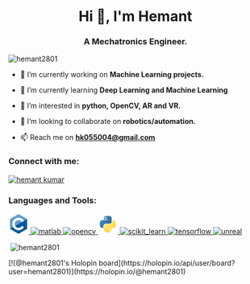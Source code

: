 <h1 align="center">Hi 👋, I'm Hemant</h1>
<h3 align="center">A Mechatronics Engineer.</h3>

<p align="left"> <img src="https://komarev.com/ghpvc/?username=hemant2801&label=Profile%20views&color=0e75b6&style=flat" alt="hemant2801" /> </p>

- 🔭 I’m currently working on **Machine Learning projects.**

- 🌱 I’m currently learning **Deep Learning and Machine Learning**

- 👯 I’m interested in **python, OpenCV, AR and VR.**

- 🤝 I’m looking to collaborate on **robotics/automation.**

- 📫 Reach me on **hk055004@gmail.com**

<h3 align="left">Connect with me:</h3>
<p align="left">
<a href="https://linkedin.com/in/hemant kumar" target="blank"><img align="center" src="https://raw.githubusercontent.com/rahuldkjain/github-profile-readme-generator/master/src/images/icons/Social/linked-in-alt.svg" alt="hemant kumar" height="30" width="40" /></a>
</p>

<h3 align="left">Languages and Tools:</h3>
<p align="left"> <a href="https://www.cprogramming.com/" target="_blank"> <img src="https://raw.githubusercontent.com/devicons/devicon/master/icons/c/c-original.svg" alt="c" width="40" height="40"/> </a> <a href="https://www.mathworks.com/" target="_blank"> <img src="https://upload.wikimedia.org/wikipedia/commons/2/21/Matlab_Logo.png" alt="matlab" width="40" height="40"/> </a> <a href="https://opencv.org/" target="_blank"> <img src="https://www.vectorlogo.zone/logos/opencv/opencv-icon.svg" alt="opencv" width="40" height="40"/> </a> <a href="https://www.python.org" target="_blank"> <img src="https://raw.githubusercontent.com/devicons/devicon/master/icons/python/python-original.svg" alt="python" width="40" height="40"/> </a> <a href="https://scikit-learn.org/" target="_blank"> <img src="https://upload.wikimedia.org/wikipedia/commons/0/05/Scikit_learn_logo_small.svg" alt="scikit_learn" width="40" height="40"/> </a> <a href="https://www.tensorflow.org" target="_blank"> <img src="https://www.vectorlogo.zone/logos/tensorflow/tensorflow-icon.svg" alt="tensorflow" width="40" height="40"/> </a> <a href="https://unrealengine.com/" target="_blank"> <img src="https://raw.githubusercontent.com/kenangundogan/fontisto/036b7eca71aab1bef8e6a0518f7329f13ed62f6b/icons/svg/brand/unreal-engine.svg" alt="unreal" width="40" height="40"/> </a> </p>

<p>&nbsp;<img align="center" src="https://github-readme-stats.vercel.app/api?username=hemant2801&show_icons=true&locale=en" alt="hemant2801" /></p>
<p>[![@hemant2801's Holopin board](https://holopin.io/api/user/board?user=hemant2801)](https://holopin.io/@hemant2801)</p>



<!---
Hemant2801/Hemant2801 is a ✨ special ✨ repository because its `README.md` (this file) appears on your GitHub profile.
You can click the Preview link to take a look at your changes.
--->
